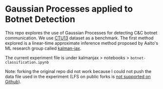 # Gaussian Processes applied to Botnet Detection

This repo explores the use of Gaussian Processes for detecting C&C botnet communication. We use [CTU13](https://www.stratosphereips.org/datasets-ctu13) dataset as a benchmark. The first method explored is a linear-time approximate inference method proposed by Aalto's ML research group called [kalman-jax](https://github.com/AaltoML/kalman-jax).

The current experiment file is under kalmanjax > notebooks > `botnet-classification.ipynb`


Note: forking the original repo did not work because I could not push the data file used in the experiment (LFS on public forks is [not supported on Github](https://github.com/git-lfs/git-lfs/issues/1449#issuecomment-239831273)).